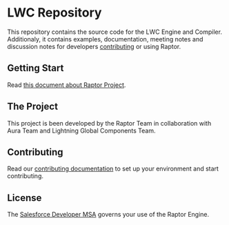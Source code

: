 # LWC Repository

This repository contains the source code for the LWC Engine and Compiler. Additionaly, it contains examples, documentation, meeting notes and discussion notes for developers [contributing](CONTRIBUTING.md) or using Raptor.

## Getting Start

Read [this document about Raptor Project][project-philosophy].

## The Project

This project is been developed by the Raptor Team in collaboration with Aura Team and Lightning Global Components Team.

## Contributing

Read our [contributing documentation](CONTRIBUTING.md) to set up your environment and start contributing.

## License

The [Salesforce Developer MSA](http://www.sfdcstatic.com/assets/pdf/misc/salesforce_Developer_MSA.pdf) governs your use of the Raptor Engine.

[project-philosophy]: https://docs.google.com/document/d/1tTUv-rGEnNFYteR7kSh-bpYe-CF12X-PrQoasIRTDOI/edit#heading=h.q2bg3fxu2csu
